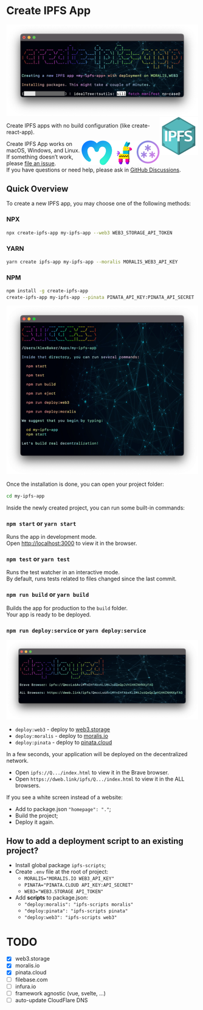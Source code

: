 # Create IPFS App

<img alt="Create IPFS App" src="https://raw.githubusercontent.com/alexbakers/create-ipfs-app/main/public/create-ipfs-app.png" />

<img alt="IPFS" align="right" src="https://raw.githubusercontent.com/alexbakers/create-ipfs-app/main/public/ipfs.svg" width="20%" />

Create IPFS apps with no build configuration (like create-react-app).

<a href="https://web3.storage"><img alt="Web3.Storage" align="right" src="https://raw.githubusercontent.com/alexbakers/create-ipfs-app/main/public/web3.png" width="60px" /></a>
<a href="https://pinata.cloud"><img alt="Pinata.Cloud" align="right" src="https://raw.githubusercontent.com/alexbakers/create-ipfs-app/main/public/pinata.svg" width="65px" /></a>
<a href="https://moralis.io"><img alt="Moralis.Io" align="right" src="https://raw.githubusercontent.com/alexbakers/create-ipfs-app/main/public/moralis.png" width="80px" /></a>

Create IPFS App works on macOS, Windows, and Linux.<br>
If something doesn’t work, please [file an issue](https://github.com/alexbakers/create-ipfs-app/issues/new).<br>
If you have questions or need help, please ask in [GitHub Discussions](https://github.com/alexbakers/create-ipfs-app/discussions).

## Quick Overview

To create a new IPFS app, you may choose one of the following methods:

### NPX

```sh
npx create-ipfs-app my-ipfs-app --web3 WEB3_STORAGE_API_TOKEN
```

### YARN

```sh
yarn create ipfs-app my-ipfs-app --moralis MORALIS_WEB3_API_KEY
```

### NPM

```sh
npm install -g create-ipfs-app
create-ipfs-app my-ipfs-app --pinata PINATA_API_KEY:PINATA_API_SECRET
```

<img alt="Create IPFS App Success" src="https://raw.githubusercontent.com/alexbakers/create-ipfs-app/main/public/success.png" />

Once the installation is done, you can open your project folder:

```sh
cd my-ipfs-app
```

Inside the newly created project, you can run some built-in commands:

### `npm start` or `yarn start`

Runs the app in development mode.<br>
Open [http://localhost:3000](http://localhost:3000) to view it in the browser.

### `npm test` or `yarn test`

Runs the test watcher in an interactive mode.<br>
By default, runs tests related to files changed since the last commit.

### `npm run build` or `yarn build`

Builds the app for production to the `build` folder.<br>
Your app is ready to be deployed.

### `npm run deploy:service` or `yarn deploy:service`

<img alt="Create IPFS App Deployed" src="https://raw.githubusercontent.com/alexbakers/create-ipfs-app/main/public/deployed.png" />

- `deploy:web3` - deploy to <a href="https://web3.storage">web3.storage</a>
- `deploy:moralis` - deploy to <a href="https://moralis.io">moralis.io</a>
- `deploy:pinata` - deploy to <a href="https://pinata.cloud">pinata.cloud</a>

In a few seconds, your application will be deployed on the decentralized network.<br>

- Open `ipfs://Q.../index.html` to view it in the Brave browser.
- Open `https://dweb.link/ipfs/Q.../index.html` to view it in the ALL browsers.

If you see a white screen instead of a website:

- Add to package.json `"homepage": "."`;
- Build the project;
- Deploy it again.

## How to add a deployment script to an existing project?

- Install global package `ipfs-scripts`;
- Create `.env` file at the root of project:
  - `MORALIS="MORALIS.IO WEB3_API_KEY"`
  - `PINATA="PINATA.CLOUD API_KEY:API_SECRET"`
  - `WEB3="WEB3.STORAGE API_TOKEN"`
- Add **scripts** to package.json:
  - `"deploy:moralis": "ipfs-scripts moralis"`
  - `"deploy:pinata": "ipfs-scripts pinata"`
  - `"deploy:web3": "ipfs-scripts web3"`

# TODO

- [x] web3.storage
- [x] moralis.io
- [x] pinata.cloud
- [ ] filebase.com
- [ ] infura.io
- [ ] framework agnostic (vue, svelte, ...)
- [ ] auto-update CloudFlare DNS

